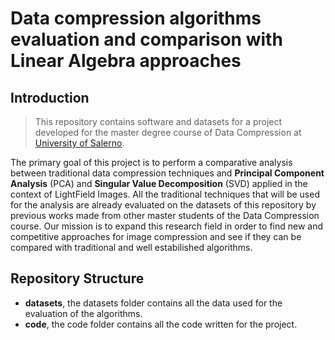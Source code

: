 # Data compression algorithms evaluation and comparison with Linear Algebra approaches

## Introduction
> This repository contains software and datasets for a project  developed for the master degree course of Data Compression at [University of Salerno](https://www.unisa.it/).

The primary goal of this project is to perform a comparative analysis between traditional data compression techniques and **Principal Component Analysis** (PCA) and **Singular Value Decomposition** (SVD) applied in the context of LightField Images. All the traditional techniques that will be used for the analysis are already evaluated on the datasets of this repository by previous works made from other master students of the Data Compression course. Our mission is to expand this research field in order to find new and competitive approaches for image compression and see if they can be compared with traditional and well estabilished algorithms.

## Repository Structure
- **datasets**, the datasets folder contains all the data used for the evaluation of the algorithms.
- **code**, the code folder contains all the code written for the project.
